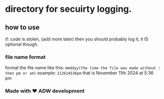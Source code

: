 # directory for secuirty logging.

## how to use
if: code is stolen, (add more later) then you should probably log it, it IS optional though.

### file name format
format the file name like this:
`mmddyy(the time the file was made without : then pm or am)`
example:
`112624536pm` that is November 11th 2024 at 5:36 pm

### Made with ❤️ ADW development
